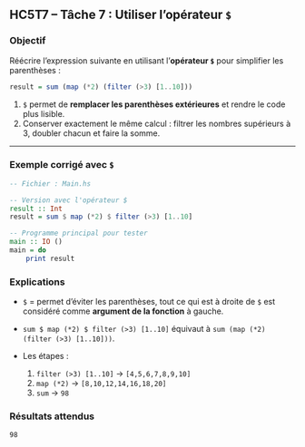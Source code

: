 ## HC5T7 – Tâche 7 : Utiliser l’opérateur `$`

###  Objectif

Réécrire l’expression suivante en utilisant l’**opérateur `$`** pour simplifier les parenthèses :

```haskell
result = sum (map (*2) (filter (>3) [1..10]))
```

1. `$` permet de **remplacer les parenthèses extérieures** et rendre le code plus lisible.
2. Conserver exactement le même calcul : filtrer les nombres supérieurs à 3, doubler chacun et faire la somme.

---

### Exemple corrigé avec `$`

```haskell
-- Fichier : Main.hs

-- Version avec l'opérateur $
result :: Int
result = sum $ map (*2) $ filter (>3) [1..10]

-- Programme principal pour tester
main :: IO ()
main = do
    print result
```


###  Explications

* `$` = permet d’éviter les parenthèses, tout ce qui est à droite de `$` est considéré comme **argument de la fonction** à gauche.
* `sum $ map (*2) $ filter (>3) [1..10]` équivaut à `sum (map (*2) (filter (>3) [1..10]))`.
* Les étapes :

  1. `filter (>3) [1..10]` → `[4,5,6,7,8,9,10]`
  2. `map (*2)` → `[8,10,12,14,16,18,20]`
  3. `sum` → `98`

###  Résultats attendus

```
98
```
